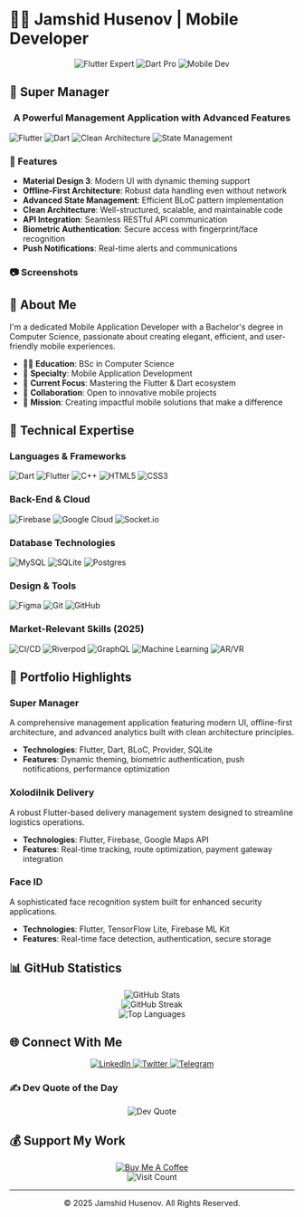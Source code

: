 # 👨‍💻 Jamshid Husenov | Mobile Developer

<div align="center">
  <img src="https://img.shields.io/badge/Flutter-Expert-02569B?style=for-the-badge&logo=flutter&logoColor=white" alt="Flutter Expert"/>
  <img src="https://img.shields.io/badge/Dart-Pro-0175C2?style=for-the-badge&logo=dart&logoColor=white" alt="Dart Pro"/>
  <img src="https://img.shields.io/badge/Mobile_Development-Specialist-3DDC84?style=for-the-badge&logo=android&logoColor=white" alt="Mobile Dev"/>
</div>

## 📱 Super Manager

<div align="center">
  <h3>A Powerful Management Application with Advanced Features</h3>
</div>

![Flutter](https://img.shields.io/badge/Flutter-Framework-02569B?style=flat&logo=flutter&logoColor=white)
![Dart](https://img.shields.io/badge/Dart-Language-0175C2?style=flat&logo=dart&logoColor=white)
![Clean Architecture](https://img.shields.io/badge/Clean_Architecture-Design-16a085?style=flat)
![State Management](https://img.shields.io/badge/State_Management-BLoC-5849BE?style=flat)

### 🚀 Features

- **Material Design 3**: Modern UI with dynamic theming support
- **Offline-First Architecture**: Robust data handling even without network
- **Advanced State Management**: Efficient BLoC pattern implementation
- **Clean Architecture**: Well-structured, scalable, and maintainable code
- **API Integration**: Seamless RESTful API communication
- **Biometric Authentication**: Secure access with fingerprint/face recognition
- **Push Notifications**: Real-time alerts and communications

### 📷 Screenshots
<!-- You can add actual screenshots of your application here -->

## 💫 About Me

I'm a dedicated Mobile Application Developer with a Bachelor's degree in Computer Science, passionate about creating elegant, efficient, and user-friendly mobile experiences.

- 👨‍🎓 **Education**: BSc in Computer Science
- 🚀 **Specialty**: Mobile Application Development
- 🌱 **Current Focus**: Mastering the Flutter & Dart ecosystem
- 🤝 **Collaboration**: Open to innovative mobile projects
- 🎯 **Mission**: Creating impactful mobile solutions that make a difference

## 🔧 Technical Expertise

### Languages & Frameworks
![Dart](https://img.shields.io/badge/dart-%230175C2.svg?style=for-the-badge&logo=dart&logoColor=white) 
![Flutter](https://img.shields.io/badge/Flutter-%2302569B.svg?style=for-the-badge&logo=Flutter&logoColor=white)
![C++](https://img.shields.io/badge/c++-%2300599C.svg?style=for-the-badge&logo=c%2B%2B&logoColor=white) 
![HTML5](https://img.shields.io/badge/html5-%23E34F26.svg?style=for-the-badge&logo=html5&logoColor=white) 
![CSS3](https://img.shields.io/badge/css3-%231572B6.svg?style=for-the-badge&logo=css3&logoColor=white) 

### Back-End & Cloud
![Firebase](https://img.shields.io/badge/firebase-%23039BE5.svg?style=for-the-badge&logo=firebase) 
![Google Cloud](https://img.shields.io/badge/Google%20Cloud-%234285F4.svg?style=for-the-badge&logo=google-cloud&logoColor=white) 
![Socket.io](https://img.shields.io/badge/Socket.io-black?style=for-the-badge&logo=socket.io&badgeColor=010101) 

### Database Technologies
![MySQL](https://img.shields.io/badge/mysql-%2300f.svg?style=for-the-badge&logo=mysql&logoColor=white) 
![SQLite](https://img.shields.io/badge/sqlite-%2307405e.svg?style=for-the-badge&logo=sqlite&logoColor=white) 
![Postgres](https://img.shields.io/badge/postgres-%23316192.svg?style=for-the-badge&logo=postgresql&logoColor=white)

### Design & Tools
![Figma](https://img.shields.io/badge/figma-%23F24E1E.svg?style=for-the-badge&logo=figma&logoColor=white)
![Git](https://img.shields.io/badge/git-%23F05033.svg?style=for-the-badge&logo=git&logoColor=white)
![GitHub](https://img.shields.io/badge/github-%23121011.svg?style=for-the-badge&logo=github&logoColor=white)

### Market-Relevant Skills (2025)
![CI/CD](https://img.shields.io/badge/CI/CD-Pipeline-2C3E50?style=for-the-badge&logo=github-actions&logoColor=white)
![Riverpod](https://img.shields.io/badge/Riverpod-State_Management-66B1FF?style=for-the-badge&logo=flutter&logoColor=white)
![GraphQL](https://img.shields.io/badge/GraphQL-API-E10098?style=for-the-badge&logo=graphql&logoColor=white)
![Machine Learning](https://img.shields.io/badge/ML_Integration-TensorFlow-FF6F00?style=for-the-badge&logo=tensorflow&logoColor=white)
![AR/VR](https://img.shields.io/badge/AR/VR-Ready-4B0082?style=for-the-badge&logo=arkit&logoColor=white)

## 📱 Portfolio Highlights

### Super Manager
A comprehensive management application featuring modern UI, offline-first architecture, and advanced analytics built with clean architecture principles.
- **Technologies**: Flutter, Dart, BLoC, Provider, SQLite
- **Features**: Dynamic theming, biometric authentication, push notifications, performance optimization

### Xolodilnik Delivery
A robust Flutter-based delivery management system designed to streamline logistics operations.
- **Technologies**: Flutter, Firebase, Google Maps API
- **Features**: Real-time tracking, route optimization, payment gateway integration

### Face ID
A sophisticated face recognition system built for enhanced security applications.
- **Technologies**: Flutter, TensorFlow Lite, Firebase ML Kit
- **Features**: Real-time face detection, authentication, secure storage

## 📊 GitHub Statistics

<div align="center">
  <img src="https://github-readme-stats.vercel.app/api?username=jamshidhusenov&theme=dark&hide_border=false&include_all_commits=true&count_private=false" alt="GitHub Stats" />
</div>

<div align="center">
  <img src="https://github-readme-streak-stats.herokuapp.com/?user=jamshidhusenov&theme=dark&hide_border=false" alt="GitHub Streak" />
</div>

<div align="center">
  <img src="https://github-readme-stats.vercel.app/api/top-langs/?username=jamshidhusenov&theme=dark&hide_border=false&include_all_commits=true&count_private=false&layout=compact" alt="Top Languages" />
</div>

## 🌐 Connect With Me

<div align="center">
  <a href="https://linkedin.com/in/jamshidhusenov">
    <img src="https://img.shields.io/badge/LinkedIn-%230077B5.svg?style=for-the-badge&logo=linkedin&logoColor=white" alt="LinkedIn" />
  </a>
  <a href="https://twitter.com/jamshidhusenov">
    <img src="https://img.shields.io/badge/Twitter-%231DA1F2.svg?style=for-the-badge&logo=Twitter&logoColor=white" alt="Twitter" />
  </a>
  <a href="https://t.me/jamshidhusenov">
    <img src="https://img.shields.io/badge/Telegram-2CA5E0?style=for-the-badge&logo=telegram&logoColor=white" alt="Telegram" />
  </a>
</div>

### ✍️ Dev Quote of the Day
<div align="center">
  <img src="https://quotes-github-readme.vercel.app/api?type=horizontal&theme=radical" alt="Dev Quote" />
</div>

## 💰 Support My Work
<div align="center">
  <a href="https://buymeacoffee.com/yourusername">
    <img src="https://img.shields.io/badge/Buy%20Me%20a%20Coffee-ffdd00?style=for-the-badge&logo=buy-me-a-coffee&logoColor=black" alt="Buy Me A Coffee" />
  </a>
</div>

<div align="center">
  <img src="https://visitcount.itsvg.in/api?id=jamshidhusenov&icon=0&color=0" alt="Visit Count" />
</div>

---
<div align="center">
  <p>© 2025 Jamshid Husenov. All Rights Reserved.</p>
</div>

